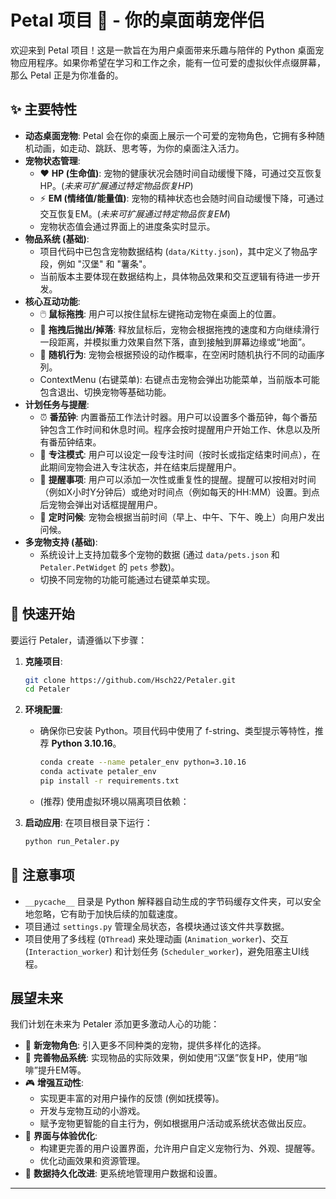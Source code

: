 # Petal 项目 🐾 - 你的桌面萌宠伴侣

欢迎来到 Petal 项目！这是一款旨在为用户桌面带来乐趣与陪伴的 Python 桌面宠物应用程序。如果你希望在学习和工作之余，能有一位可爱的虚拟伙伴点缀屏幕，那么 Petal 正是为你准备的。

## ✨ 主要特性

*   **动态桌面宠物**: Petal 会在你的桌面上展示一个可爱的宠物角色，它拥有多种随机动画，如走动、跳跃、思考等，为你的桌面注入活力。
*   **宠物状态管理**:
    *   ❤️ **HP (生命值)**: 宠物的健康状况会随时间自动缓慢下降，可通过交互恢复HP。(*未来可扩展通过特定物品恢复HP*)
    *   ⚡ **EM (情绪值/能量值)**: 宠物的精神状态也会随时间自动缓慢下降，可通过交互恢复EM。(*未来可扩展通过特定物品恢复EM*)
    *   宠物状态值会通过界面上的进度条实时显示。
*   **物品系统 (基础)**:
    *   项目代码中已包含宠物数据结构 (`data/Kitty.json`)，其中定义了物品字段，例如 "汉堡" 和 "薯条"。
    *   当前版本主要体现在数据结构上，具体物品效果和交互逻辑有待进一步开发。
*   **核心互动功能**:
    *   🖱️ **鼠标拖拽**: 用户可以按住鼠标左键拖动宠物在桌面上的位置。
    *   💨 **拖拽后抛出/掉落**: 释放鼠标后，宠物会根据拖拽的速度和方向继续滑行一段距离，并模拟重力效果自然下落，直到接触到屏幕边缘或“地面”。
    *   🐾 **随机行为**: 宠物会根据预设的动作概率，在空闲时随机执行不同的动画序列。
    *   ContextMenu (右键菜单): 右键点击宠物会弹出功能菜单，当前版本可能包含退出、切换宠物等基础功能。
*   **计划任务与提醒**:
    *   ⏰ **番茄钟**: 内置番茄工作法计时器。用户可以设置多个番茄钟，每个番茄钟包含工作时间和休息时间。程序会按时提醒用户开始工作、休息以及所有番茄钟结束。
    *   🎯 **专注模式**: 用户可以设定一段专注时间（按时长或指定结束时间点），在此期间宠物会进入专注状态，并在结束后提醒用户。
    *   🔔 **提醒事项**: 用户可以添加一次性或重复性的提醒。提醒可以按相对时间（例如X小时Y分钟后）或绝对时间点（例如每天的HH:MM）设置。到点后宠物会弹出对话框提醒用户。
    *   👋 **定时问候**: 宠物会根据当前时间（早上、中午、下午、晚上）向用户发出问候。
*   **多宠物支持 (基础)**:
    *   系统设计上支持加载多个宠物的数据 (通过 `data/pets.json` 和 `Petaler.PetWidget` 的 `pets` 参数)。
    *   切换不同宠物的功能可能通过右键菜单实现。


## 🚀 快速开始

要运行 Petaler，请遵循以下步骤：

1.  **克隆项目**:
    ```bash
    git clone https://github.com/Hsch22/Petaler.git 
    cd Petaler
    ```

2.  **环境配置**:
    *   确保你已安装 Python。项目代码中使用了 f-string、类型提示等特性，推荐 **Python 3.10.16**。
        ```bash
        conda create --name petaler_env python=3.10.16
        conda activate petaler_env
        pip install -r requirements.txt
        ```
    *   (推荐) 使用虚拟环境以隔离项目依赖：


3.  **启动应用**:
    在项目根目录下运行：
    ```bash
    python run_Petaler.py
    ```


## 📝 注意事项

*   `__pycache__` 目录是 Python 解释器自动生成的字节码缓存文件夹，可以安全地忽略，它有助于加快后续的加载速度。
*   项目通过 `settings.py` 管理全局状态，各模块通过该文件共享数据。
*   项目使用了多线程 (`QThread`) 来处理动画 (`Animation_worker`)、交互 (`Interaction_worker`) 和计划任务 (`Scheduler_worker`)，避免阻塞主UI线程。

## 展望未来

我们计划在未来为 Petaler 添加更多激动人心的功能：

*   🌟 **新宠物角色**: 引入更多不同种类的宠物，提供多样化的选择。
*   🍲 **完善物品系统**: 实现物品的实际效果，例如使用“汉堡”恢复HP，使用“咖啡”提升EM等。
*   🎮 **增强互动性**:
    *   实现更丰富的对用户操作的反馈 (例如抚摸等)。
    *   开发与宠物互动的小游戏。
    *   赋予宠物更智能的自主行为，例如根据用户活动或系统状态做出反应。
*   🎨 **界面与体验优化**:
    *   构建更完善的用户设置界面，允许用户自定义宠物行为、外观、提醒等。
    *   优化动画效果和资源管理。
*   💾 **数据持久化改进**: 更系统地管理用户数据和设置。

---
